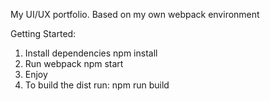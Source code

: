 My UI/UX portfolio.
Based on my own webpack environment

Getting Started:
1. Install dependencies
npm install
2. Run webpack
npm start
3. Enjoy
4. To build the dist run:
npm run build